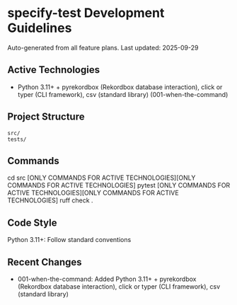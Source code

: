 # specify-test Development Guidelines

Auto-generated from all feature plans. Last updated: 2025-09-29

## Active Technologies
- Python 3.11+ + pyrekordbox (Rekordbox database interaction), click or typer (CLI framework), csv (standard library) (001-when-the-command)

## Project Structure
```
src/
tests/
```

## Commands
cd src [ONLY COMMANDS FOR ACTIVE TECHNOLOGIES][ONLY COMMANDS FOR ACTIVE TECHNOLOGIES] pytest [ONLY COMMANDS FOR ACTIVE TECHNOLOGIES][ONLY COMMANDS FOR ACTIVE TECHNOLOGIES] ruff check .

## Code Style
Python 3.11+: Follow standard conventions

## Recent Changes
- 001-when-the-command: Added Python 3.11+ + pyrekordbox (Rekordbox database interaction), click or typer (CLI framework), csv (standard library)

<!-- MANUAL ADDITIONS START -->
<!-- MANUAL ADDITIONS END -->